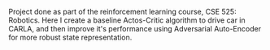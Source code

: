 Project done as part of the reinforcement learning course, CSE 525: Robotics. Here I create a baseline Actos-Critic algorithm to drive car in CARLA, and then improve it's performance using Adversarial Auto-Encoder for more robust state representation.
